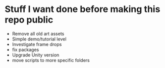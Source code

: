 # Stuff I want done before making this repo public

- Remove all old art assets
- Simple demo/tutorial level
- Investigate frame drops
- fix packages
- Upgrade Unity version
- move scripts to more specific folders